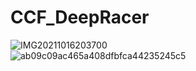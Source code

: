 # CCF_DeepRacer<br>
![IMG20211016203700](https://user-images.githubusercontent.com/77909973/228246044-121128b5-a2ec-48a2-967e-2e6f97c75b25.jpg)<br>
![ab09c09ac465a408dfbfca44235245c5](https://user-images.githubusercontent.com/77909973/228246117-207ad318-75ff-484c-bc50-ae41b15e40af.jpg)
